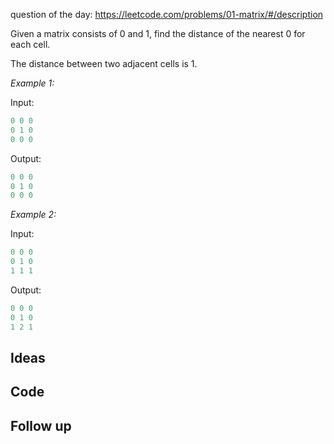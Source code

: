 question of the day: https://leetcode.com/problems/01-matrix/#/description

Given a matrix consists of 0 and 1, find the distance of
the nearest 0 for each cell.

The distance between two adjacent cells is 1.

*Example 1:*

Input:

```ruby
0 0 0
0 1 0
0 0 0
```

Output:

```ruby
0 0 0
0 1 0
0 0 0
```

*Example 2:*

Input:

```ruby
0 0 0
0 1 0
1 1 1
```

Output:

```ruby
0 0 0
0 1 0
1 2 1
```

## Ideas

## Code

## Follow up